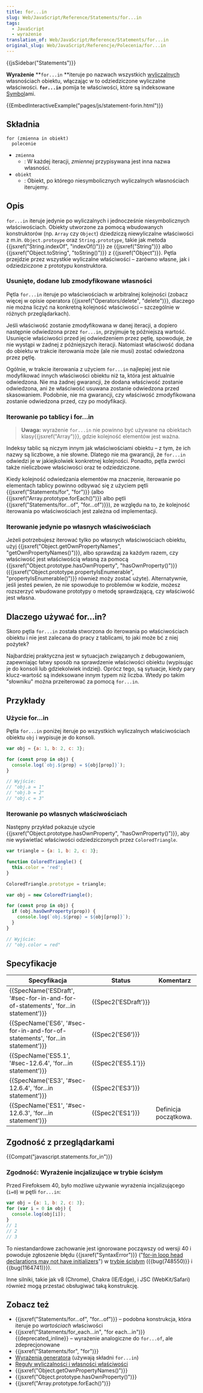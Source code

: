 ```yaml
---
title: for...in
slug: Web/JavaScript/Reference/Statements/for...in
tags:
  - JavaScript
  - wyrażenie
translation_of: Web/JavaScript/Reference/Statements/for...in
original_slug: Web/JavaScript/Referencje/Polecenia/for...in
---
```

{{jsSidebar("Statements")}}

**Wyrażenie** **`for...in` **iteruje po nazwach wszystkich [wyliczalnych](/pl/docs/Web/JavaScript/Enumerability_and_ownership_of_properties) własnościach obiektu, włączając w to odziedziczone wyliczalne właściwości. **`for...in`** pomija te właściwości, które są indeksowane [Symbol](/pl/docs/Web/JavaScript/Referencje/Obiekty/Symbol)ami.

{{EmbedInteractiveExample("pages/js/statement-forin.html")}}

## Składnia

    for (zmienna in obiekt)
      polecenie

- `zmienna`
  - : W każdej iteracji, _zmiennej_ przypisywana jest inna nazwa własności.
- `obiekt`
  - : Obiekt, po którego niesymbolicznych wyliczalnych własnościach iterujemy.

## Opis

`for...in` iteruje jedynie po wyliczalnych i jednocześnie niesymbolicznych właściwościach. Obiekty utworzone za pomocą wbudowanych konstruktorów (np. `Array` czy `Object`) dziedziczą niewyliczalne właściwości z m.in. `Object.protoype` oraz `String.prototype`, takie jak metoda {{jsxref("String.indexOf", "indexOf()")}} ze {{jsxref("String")}} albo {{jsxref("Object.toString", "toString()")}} z {{jsxref("Object")}}. Pętla przejdzie przez wszystkie wyliczalne właściwości – zarówno własne, jak i odziedziczone z prototypu konstruktora.

### Usunięte, dodane lub zmodyfikowane własności

Pętla `for...in` iteruje po właściwościach w arbitralnej kolejności (zobacz więcej w opisie operatora {{jsxref("Operators/delete", "delete")}}, dlaczego nie można liczyć na konkretną kolejność właściwości – szczególnie w różnych przeglądarkach).

Jeśli właściwość zostanie zmodyfikowana w danej iteracji, a dopiero następnie odwiedzona przez `for...in`, przyjmuje tę późniejszą wartość. Usunięcie właściwości przed jej odwiedzeniem przez pętlę, spowoduje, że nie wystąpi w żadnej z późniejszych iteracji. Natomiast właściwość dodana do obiektu w trakcie iterowania może (ale nie musi) zostać odwiedzona przez pętlę.

Ogólnie, w trakcie iterowania z użyciem `for...in` najlepiej jest nie modyfikować innych właściwości obiektu niż ta, która jest aktualnie odwiedzona. Nie ma żadnej gwarancji, że dodana właściwość zostanie odwiedzona, ani że właściwość usuwana zostanie odwiedzona przed skasowaniem. Podobnie, nie ma gwarancji, czy właściwość zmodyfikowana zostanie odwiedzona przed, czy po modyfikacji.

### Iterowanie po tablicy i for...in

> **Uwaga:** wyrażenie `for...in` nie powinno być używane na obiektach klasy{{jsxref("Array")}}, gdzie kolejność elementów jest ważna.

Indeksy tablic są niczym innym jak właściwościami obiektu – z tym, że ich nazwy są liczbowe, a nie słowne. Dlatego nie ma gwarancji, że `for...in` odwiedzi je w jakiejkolwiek konkretnej kolejności. Ponadto, pętla zwróci także nieliczbowe właściwości oraz te odziedziczone.

Kiedy kolejność odwiedzania elementów ma znaczenie, iterowanie po elementach tablicy powinno odbywać się z użyciem pętli {{jsxref("Statements/for", "for")}} (albo {{jsxref("Array.prototype.forEach()")}} albo pętli {{jsxref("Statements/for...of", "for...of")}}), ze względu na to, że kolejność iterowania po właściwościach jest zależna od implementacji.

### Iterowanie jedynie po własnych właściwościach

Jeżeli potrzebujesz iterować tylko po własnych właściwościach obiektu, użyj {{jsxref("Object.getOwnPropertyNames", "getOwnPropertyNames()")}}, albo sprawdzaj za każdym razem, czy właściwość jest właściwością własną za pomocą {{jsxref("Object.prototype.hasOwnProperty", "hasOwnProperty()")}}({{jsxref("Object.prototype.propertyIsEnumerable", "propertyIsEnumerable()")}} również moży zostać użyte). Alternatywnie, jeśli jesteś pewien, że nie spowoduje to problemów w kodzie, możesz rozszerzyć wbudowane prototypy o metodę sprawdzającą, czy właściwość jest własna.

## Dlaczego używać for...in?

Skoro pętla `for...in` została stworzona do iterowania po właściwościach obiektu i nie jest zalecana do pracy z tablicami, to jaki może bć z niej pożytek?

Najbardziej praktyczna jest w sytuacjach związanych z debugowaniem, zapewniając łatwy sposób na sprawdzenie właściwości obiektu (wypisując je do konsoli lub gdziekolwiek indziej). Oprócz tego, są sytuacje, kiedy pary klucz-wartość są indeksowane innym typem niż liczba. Wtedy po takim "słowniku" można przeiterować za pomocą `for...in`.

## Przykłady

### Użycie for...in

Pętla `for...in` poniżej iteruje po wszystkich wyliczalnych właściwościach obiektu `obj` i wypisuje je do konsoli.

```js
var obj = {a: 1, b: 2, c: 3};

for (const prop in obj) {
  console.log(`obj.${prop} = ${obj[prop]}`);
}

// Wyjście:
// "obj.a = 1"
// "obj.b = 2"
// "obj.c = 3"
```

### Iterowanie po własnych właściwościach

Następny przykład pokazuje użycie {{jsxref("Object.prototype.hasOwnProperty", "hasOwnProperty()")}}, aby nie wyświetlać właściwości odziedziczonych przez `ColoredTriangle`.

```js
var triangle = {a: 1, b: 2, c: 3};

function ColoredTriangle() {
  this.color = 'red';
}

ColoredTriangle.prototype = triangle;

var obj = new ColoredTriangle();

for (const prop in obj) {
  if (obj.hasOwnProperty(prop)) {
    console.log(`obj.${prop} = ${obj[prop]}`);
  }
}

// Wyjście:
// "obj.color = red"
```

## Specyfikacje

| Specyfikacja                                                                                                 | Status                       | Komentarz             |
| ------------------------------------------------------------------------------------------------------------ | ---------------------------- | --------------------- |
| {{SpecName('ESDraft', '#sec-for-in-and-for-of-statements', 'for...in statement')}} | {{Spec2('ESDraft')}} |                       |
| {{SpecName('ES6', '#sec-for-in-and-for-of-statements', 'for...in statement')}}     | {{Spec2('ES6')}}         |                       |
| {{SpecName('ES5.1', '#sec-12.6.4', 'for...in statement')}}                                 | {{Spec2('ES5.1')}}     |                       |
| {{SpecName('ES3', '#sec-12.6.4', 'for...in statement')}}                                 | {{Spec2('ES3')}}         |                       |
| {{SpecName('ES1', '#sec-12.6.3', 'for...in statement')}}                                 | {{Spec2('ES1')}}         | Definicja początkowa. |

## Zgodność z przeglądarkami

{{Compat("javascript.statements.for_in")}}

### Zgodność: Wyrażenie incjalizujące w trybie ścisłym

Przed Firefoksem 40, było możliwe używanie wyrażenia incjalizującego (`i=0`) w pętli `for...in`:

```js example-bad
var obj = {a: 1, b: 2, c: 3};
for (var i = 0 in obj) {
  console.log(obj[i]);
}
// 1
// 2
// 3
```

To niestandardowe zachowanie jest ignorowane począwszy od wersji 40 i powoduje zgłoszenie błędu {{jsxref("SyntaxError")}} ("[for-in loop head declarations may not have initializers](/pl/docs/Web/JavaScript/Reference/Errors/Invalid_for-in_initializer)") w [trybie ścisłym](/pl/docs/Web/JavaScript/Reference/Strict_mode) ({{bug(748550)}} i {{bug(1164741)}}).

Inne silniki, takie jak v8 (Chrome), Chakra (IE/Edge), i JSC (WebKit/Safari) również mogą przestać obsługiwać taką konstrukcję.

## Zobacz też

- {{jsxref("Statements/for...of", "for...of")}} – podobna konstrukcja, która iteruje po _wartościach_ właściwości
- {{jsxref("Statements/for_each...in", "for each...in")}} {{deprecated_inline}} – wyrażenie analogiczne do `for...of`, ale zdeprecjonowane
- {{jsxref("Statements/for", "for")}}
- [Wyrażenia generatora](/pl/docs/Web/JavaScript/Guide/Iterators_and_Generators) (używają składni `for...in`)
- [Reguły wyliczalności i własności właściwości](/pl/docs/Web/JavaScript/Enumerability_and_ownership_of_properties)
- {{jsxref("Object.getOwnPropertyNames()")}}
- {{jsxref("Object.prototype.hasOwnProperty()")}}
- {{jsxref("Array.prototype.forEach()")}}
